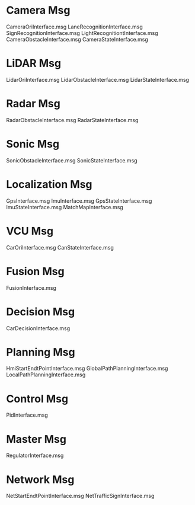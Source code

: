 
# Camera Msg
CameraOriInterface.msg
LaneRecognitionInterface.msg
SignRecognitionInterface.msg
LightRecognitiontInterface.msg
CameraObstacleInterface.msg
CameraStateInterface.msg


# LiDAR Msg
LidarOriInterface.msg
LidarObstacleInterface.msg
LidarStateInterface.msg

# Radar Msg
RadarObstacleInterface.msg
RadarStateInterface.msg

# Sonic Msg
SonicObstacleInterface.msg
SonicStateInterface.msg

# Localization Msg
GpsInterface.msg
ImuInterface.msg
GpsStateInterface.msg
ImuStateInterface.msg
MatchMapInterface.msg

# VCU Msg
CarOriInterface.msg
CanStateInterface.msg

# Fusion Msg
FusionInterface.msg

# Decision Msg
CarDecisionInterface.msg

# Planning Msg
HmiStartEndtPointInterface.msg
GlobalPathPlanningInterface.msg
LocalPathPlanningInterface.msg

# Control Msg
PidInterface.msg

# Master Msg
RegulatorInterface.msg

# Network Msg
NetStartEndtPointInterface.msg
NetTrafficSignInterface.msg